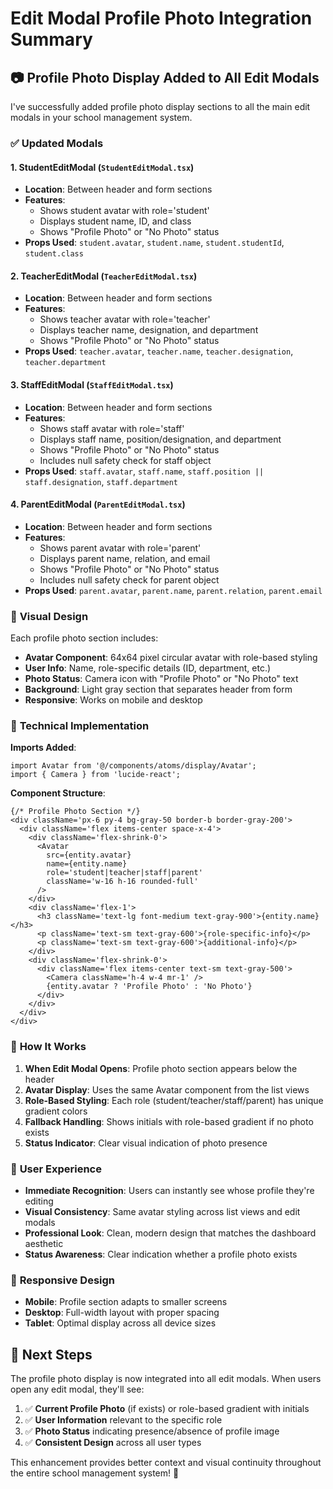 # Edit Modal Profile Photo Integration Summary

## 📷 Profile Photo Display Added to All Edit Modals

I've successfully added profile photo display sections to all the main edit modals in your school management system.

### ✅ Updated Modals

#### 1. **StudentEditModal** (`StudentEditModal.tsx`)
- **Location**: Between header and form sections
- **Features**: 
  - Shows student avatar with role='student'
  - Displays student name, ID, and class
  - Shows "Profile Photo" or "No Photo" status
- **Props Used**: `student.avatar`, `student.name`, `student.studentId`, `student.class`

#### 2. **TeacherEditModal** (`TeacherEditModal.tsx`)
- **Location**: Between header and form sections  
- **Features**:
  - Shows teacher avatar with role='teacher'
  - Displays teacher name, designation, and department
  - Shows "Profile Photo" or "No Photo" status
- **Props Used**: `teacher.avatar`, `teacher.name`, `teacher.designation`, `teacher.department`

#### 3. **StaffEditModal** (`StaffEditModal.tsx`)
- **Location**: Between header and form sections
- **Features**:
  - Shows staff avatar with role='staff'
  - Displays staff name, position/designation, and department  
  - Shows "Profile Photo" or "No Photo" status
  - Includes null safety check for staff object
- **Props Used**: `staff.avatar`, `staff.name`, `staff.position || staff.designation`, `staff.department`

#### 4. **ParentEditModal** (`ParentEditModal.tsx`)
- **Location**: Between header and form sections
- **Features**:
  - Shows parent avatar with role='parent'
  - Displays parent name, relation, and email
  - Shows "Profile Photo" or "No Photo" status
  - Includes null safety check for parent object
- **Props Used**: `parent.avatar`, `parent.name`, `parent.relation`, `parent.email`

### 🎨 **Visual Design**

Each profile photo section includes:
- **Avatar Component**: 64x64 pixel circular avatar with role-based styling
- **User Info**: Name, role-specific details (ID, department, etc.)
- **Photo Status**: Camera icon with "Profile Photo" or "No Photo" text
- **Background**: Light gray section that separates header from form
- **Responsive**: Works on mobile and desktop

### 🔧 **Technical Implementation**

**Imports Added**:
```tsx
import Avatar from '@/components/atoms/display/Avatar';
import { Camera } from 'lucide-react';
```

**Component Structure**:
```tsx
{/* Profile Photo Section */}
<div className='px-6 py-4 bg-gray-50 border-b border-gray-200'>
  <div className='flex items-center space-x-4'>
    <div className='flex-shrink-0'>
      <Avatar
        src={entity.avatar}
        name={entity.name}
        role='student|teacher|staff|parent'
        className='w-16 h-16 rounded-full'
      />
    </div>
    <div className='flex-1'>
      <h3 className='text-lg font-medium text-gray-900'>{entity.name}</h3>
      <p className='text-sm text-gray-600'>{role-specific-info}</p>
      <p className='text-sm text-gray-600'>{additional-info}</p>
    </div>
    <div className='flex-shrink-0'>
      <div className='flex items-center text-sm text-gray-500'>
        <Camera className='h-4 w-4 mr-1' />
        {entity.avatar ? 'Profile Photo' : 'No Photo'}
      </div>
    </div>
  </div>
</div>
```

### 🔄 **How It Works**

1. **When Edit Modal Opens**: Profile photo section appears below the header
2. **Avatar Display**: Uses the same Avatar component from the list views
3. **Role-Based Styling**: Each role (student/teacher/staff/parent) has unique gradient colors
4. **Fallback Handling**: Shows initials with role-based gradient if no photo exists
5. **Status Indicator**: Clear visual indication of photo presence

### 🚀 **User Experience**

- **Immediate Recognition**: Users can instantly see whose profile they're editing
- **Visual Consistency**: Same avatar styling across list views and edit modals
- **Professional Look**: Clean, modern design that matches the dashboard aesthetic
- **Status Awareness**: Clear indication whether a profile photo exists

### 📱 **Responsive Design**

- **Mobile**: Profile section adapts to smaller screens
- **Desktop**: Full-width layout with proper spacing
- **Tablet**: Optimal display across all device sizes

## 🎯 **Next Steps**

The profile photo display is now integrated into all edit modals. When users open any edit modal, they'll see:

1. ✅ **Current Profile Photo** (if exists) or role-based gradient with initials
2. ✅ **User Information** relevant to the specific role
3. ✅ **Photo Status** indicating presence/absence of profile image
4. ✅ **Consistent Design** across all user types

This enhancement provides better context and visual continuity throughout the entire school management system! 🎉